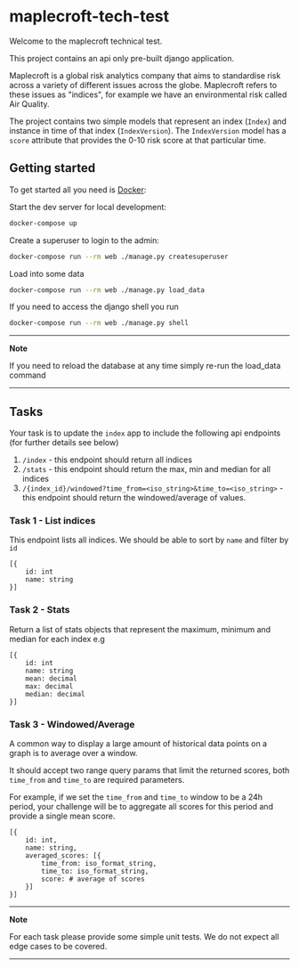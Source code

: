 # maplecroft-tech-test

Welcome to the maplecroft technical test.

This project contains an api only pre-built django application.

Maplecroft is a global risk analytics company that aims to standardise risk across a variety of different issues across the globe.
Maplecroft refers to these issues as "indices", for example we have an environmental risk called Air Quality. 

The project contains two simple models that represent an index (`Index`) and instance in time of that index (`IndexVersion`).
The `IndexVersion` model has a `score` attribute that provides the 0-10 risk score at that particular time.

## Getting started

To get started all you need is [Docker](https://docs.docker.com/):

Start the dev server for local development:

```bash
docker-compose up
```

Create a superuser to login to the admin:

```bash
docker-compose run --rm web ./manage.py createsuperuser
```

Load into some data

```bash
docker-compose run --rm web ./manage.py load_data
```

If you need to access the django shell you run 

```bash
docker-compose run --rm web ./manage.py shell
```

---
**Note**

If you need to reload the database at any time simply re-run the load_data command

---


## Tasks

Your task is to update the `index` app to include the following api endpoints (for further details see below) 

1. `/index` - this endpoint should return all indices
2. `/stats` - this endpoint should return the max, min and median for all indices
3. `/{index_id}/windowed?time_from=<iso_string>&time_to=<iso_string>` - this endpoint should return the windowed/average of values. 

### Task 1 - List indices
This endpoint lists all indices. We should be able to sort by `name` and filter by `id`

```
[{
    id: int
    name: string
}]

```


### Task 2 - Stats
Return a list of stats objects that represent the maximum, minimum and median for each index e.g

```
[{
    id: int
    name: string
    mean: decimal
    max: decimal
    median: decimal
}]
```

### Task 3 - Windowed/Average
A common way to display a large amount of historical data points on a graph is to average over a window.

It should accept two range query params that limit the returned scores, both `time_from` and `time_to` are 
required parameters.

For example, if we set the `time_from` and `time_to` window to be a 24h period, your
challenge will be to aggregate all scores for this period and provide a single mean score.
```
[{
    id: int,
    name: string,
    averaged_scores: [{
        time_from: iso_format_string,
        time_to: iso_format_string, 
        score: # average of scores 
    }]
}]
```

---
**Note**

For each task please provide some simple unit tests. We do not expect all edge cases to be covered. 

---

